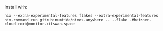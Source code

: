 Install with:

    nix --extra-experimental-features flakes --extra-experimental-features nix-command run github:numtide/nixos-anywhere -- --flake .#hetzner-cloud root@monitor.bitswan.space
